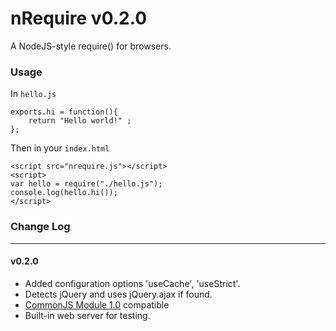 nRequire v0.2.0
========

A NodeJS-style require() for browsers.

### Usage
In `hello.js`

    exports.hi = function(){
    	return "Hello world!" ;
    };
    
Then in your `index.html`

    <script src="nrequire.js"></script>
    <script>
    var hello = require("./hello.js");
    console.log(hello.hi());
    </script>
	
### Change Log
***
#### v0.2.0
* Added configuration options 'useCache', 'useStrict'.
* Detects jQuery and uses jQuery.ajax if found.
* [CommonJS Module 1.0](http://wiki.commonjs.org/wiki/Modules/1.0) compatible
* Built-in web server for testing.
	



